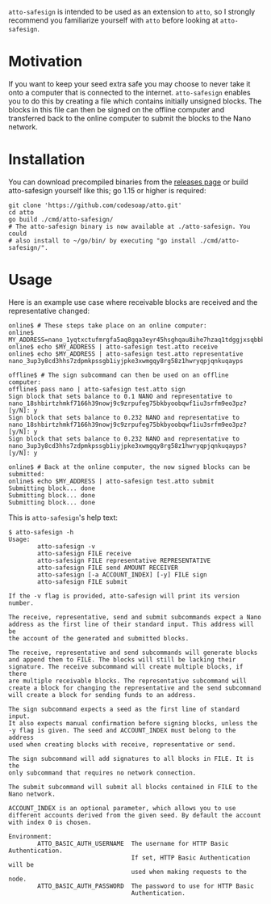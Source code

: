 `atto-safesign` is intended to be used as an extension to `atto`, so I
strongly recommend you familiarize yourself with `atto` before looking
at `atto-safesign`.

# Motivation
If you want to keep your seed extra safe you may choose to never take
it onto a computer that is connected to the internet. `atto-safesign`
enables you to do this by creating a file which contains initially
unsigned blocks. The blocks in this file can then be signed on the
offline computer and transferred back to the online computer to submit
the blocks to the Nano network.

# Installation
You can download precompiled binaries from the [releases
page](https://github.com/codesoap/atto/releases) or build atto-safesign
yourself like this; go 1.15 or higher is required:

```shell
git clone 'https://github.com/codesoap/atto.git'
cd atto
go build ./cmd/atto-safesign/
# The atto-safesign binary is now available at ./atto-safesign. You could
# also install to ~/go/bin/ by executing "go install ./cmd/atto-safesign/".
```

# Usage
Here is an example use case where receivable blocks are received and the
representative changed:

```
online$ # These steps take place on an online computer:
online$ MY_ADDRESS=nano_1yqtxctufmrgfa5aq8gqa3eyr45hsghqau8ihe7hzaq1tdggjxsqbbkqofi7
online$ echo $MY_ADDRESS | atto-safesign test.atto receive
online$ echo $MY_ADDRESS | atto-safesign test.atto representative nano_3up3y8cd3hhs7zdpmkpssgb1iyjpke3xwmgqy8rg58z1hwryqpjqnkuqayps

offline$ # The sign subcommand can then be used on an offline computer:
offline$ pass nano | atto-safesign test.atto sign
Sign block that sets balance to 0.1 NANO and representative to nano_18shbirtzhmkf7166h39nowj9c9zrpufeg75bkbyoobqwf1iu3srfm9eo3pz? [y/N]: y
Sign block that sets balance to 0.232 NANO and representative to nano_18shbirtzhmkf7166h39nowj9c9zrpufeg75bkbyoobqwf1iu3srfm9eo3pz? [y/N]: y
Sign block that sets balance to 0.232 NANO and representative to nano_3up3y8cd3hhs7zdpmkpssgb1iyjpke3xwmgqy8rg58z1hwryqpjqnkuqayps? [y/N]: y

online$ # Back at the online computer, the now signed blocks can be submitted:
online$ echo $MY_ADDRESS | atto-safesign test.atto submit
Submitting block... done
Submitting block... done
Submitting block... done
```

This is `atto-safesign`'s help text:
```console
$ atto-safesign -h
Usage:
        atto-safesign -v
        atto-safesign FILE receive
        atto-safesign FILE representative REPRESENTATIVE
        atto-safesign FILE send AMOUNT RECEIVER
        atto-safesign [-a ACCOUNT_INDEX] [-y] FILE sign
        atto-safesign FILE submit

If the -v flag is provided, atto-safesign will print its version number.

The receive, representative, send and submit subcommands expect a Nano
address as the first line of their standard input. This address will be
the account of the generated and submitted blocks.

The receive, representative and send subcommands will generate blocks
and append them to FILE. The blocks will still be lacking their
signature. The receive subcommand will create multiple blocks, if there
are multiple receivable blocks. The representative subcommand will
create a block for changing the representative and the send subcommand
will create a block for sending funds to an address.

The sign subcommand expects a seed as the first line of standard input.
It also expects manual confirmation before signing blocks, unless the
-y flag is given. The seed and ACCOUNT_INDEX must belong to the address
used when creating blocks with receive, representative or send.

The sign subcommand will add signatures to all blocks in FILE. It is the
only subcommand that requires no network connection.

The submit subcommand will submit all blocks contained in FILE to the
Nano network.

ACCOUNT_INDEX is an optional parameter, which allows you to use
different accounts derived from the given seed. By default the account
with index 0 is chosen.

Environment:
        ATTO_BASIC_AUTH_USERNAME  The username for HTTP Basic Authentication.
                                  If set, HTTP Basic Authentication will be
                                  used when making requests to the node.
        ATTO_BASIC_AUTH_PASSWORD  The password to use for HTTP Basic
                                  Authentication.
```

